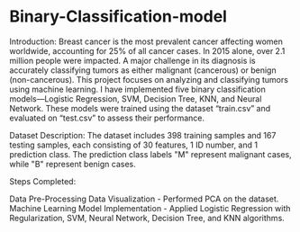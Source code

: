 # Binary-Classification-model
Introduction: Breast cancer is the most prevalent cancer affecting women worldwide, accounting for 25% of all cancer cases. In 2015 alone, over 2.1 million people were impacted. A major challenge in its diagnosis is accurately classifying tumors as either malignant (cancerous) or benign (non-cancerous). This project focuses on analyzing and classifying tumors using machine learning. I have implemented five binary classification models—Logistic Regression, SVM, Decision Tree, KNN, and Neural Network. These models were trained using the dataset “train.csv” and evaluated on “test.csv” to assess their performance.

Dataset Description: The dataset includes 398 training samples and 167 testing samples, each consisting of 30 features, 1 ID number, and 1 prediction class. The prediction class labels "M" represent malignant cases, while "B" represent benign cases.

Steps Completed:

Data Pre-Processing
Data Visualization - Performed PCA on the dataset.
Machine Learning Model Implementation - Applied Logistic Regression with Regularization, SVM, Neural Network, Decision Tree, and KNN algorithms.
